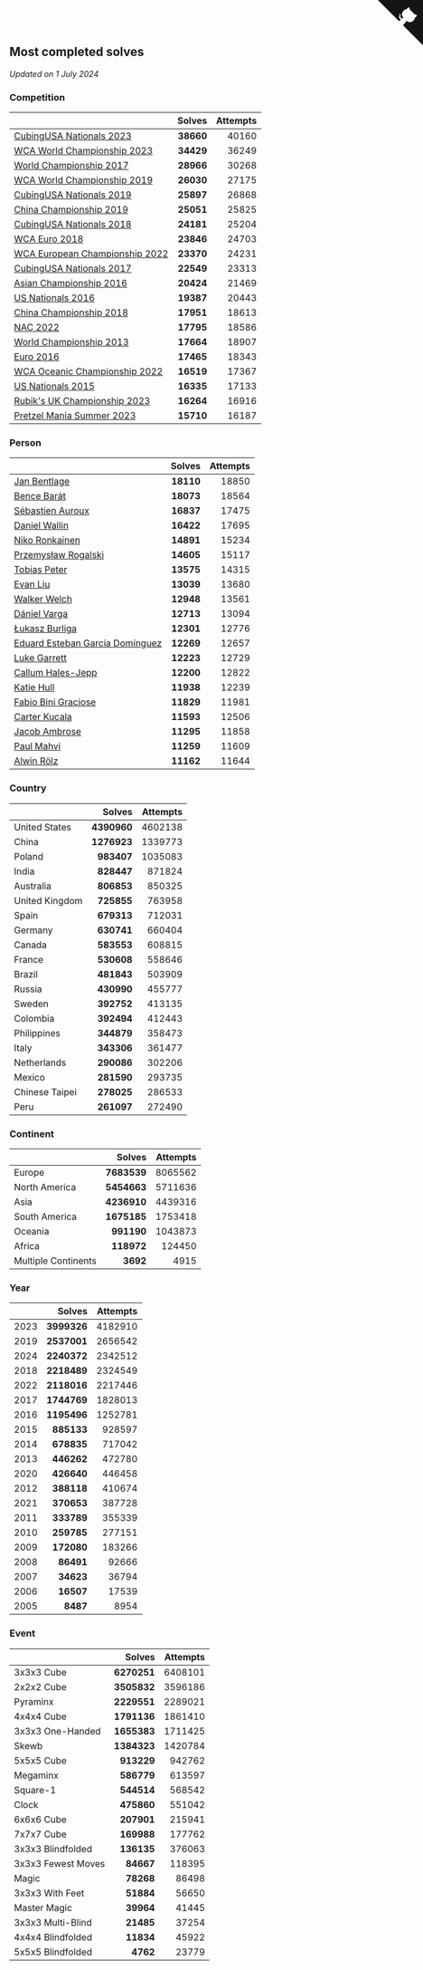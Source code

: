 ## Most completed solves

*Updated on  1 July 2024*


### Competition

|  | Solves | Attempts |
| :--- | ---: | ---: |
| [CubingUSA Nationals 2023](https://www.worldcubeassociation.org/competitions/CubingUSANationals2023) | **38660** | 40160 |
| [WCA World Championship 2023](https://www.worldcubeassociation.org/competitions/WC2023) | **34429** | 36249 |
| [World Championship 2017](https://www.worldcubeassociation.org/competitions/WC2017) | **28966** | 30268 |
| [WCA World Championship 2019](https://www.worldcubeassociation.org/competitions/WC2019) | **26030** | 27175 |
| [CubingUSA Nationals 2019](https://www.worldcubeassociation.org/competitions/CubingUSANationals2019) | **25897** | 26868 |
| [China Championship 2019](https://www.worldcubeassociation.org/competitions/ChinaChampionship2019) | **25051** | 25825 |
| [CubingUSA Nationals 2018](https://www.worldcubeassociation.org/competitions/CubingUSANationals2018) | **24181** | 25204 |
| [WCA Euro 2018](https://www.worldcubeassociation.org/competitions/Euro2018) | **23846** | 24703 |
| [WCA European Championship 2022](https://www.worldcubeassociation.org/competitions/Euro2022) | **23370** | 24231 |
| [CubingUSA Nationals 2017](https://www.worldcubeassociation.org/competitions/CubingUSANationals2017) | **22549** | 23313 |
| [Asian Championship 2016](https://www.worldcubeassociation.org/competitions/AsianChampionship2016) | **20424** | 21469 |
| [US Nationals 2016](https://www.worldcubeassociation.org/competitions/USNationals2016) | **19387** | 20443 |
| [China Championship 2018](https://www.worldcubeassociation.org/competitions/ChinaChampionship2018) | **17951** | 18613 |
| [NAC 2022](https://www.worldcubeassociation.org/competitions/NAC2022) | **17795** | 18586 |
| [World Championship 2013](https://www.worldcubeassociation.org/competitions/WC2013) | **17664** | 18907 |
| [Euro 2016](https://www.worldcubeassociation.org/competitions/Euro2016) | **17465** | 18343 |
| [WCA Oceanic Championship 2022](https://www.worldcubeassociation.org/competitions/OC2022) | **16519** | 17367 |
| [US Nationals 2015](https://www.worldcubeassociation.org/competitions/USNationals2015) | **16335** | 17133 |
| [Rubik's UK Championship 2023](https://www.worldcubeassociation.org/competitions/RubiksUKChampionship2023) | **16264** | 16916 |
| [Pretzel Mania Summer 2023](https://www.worldcubeassociation.org/competitions/PretzelManiaSummer2023) | **15710** | 16187 |

### Person

|  | Solves | Attempts |
| :--- | ---: | ---: |
| [Jan Bentlage](https://www.worldcubeassociation.org/persons/2010BENT01) | **18110** | 18850 |
| [Bence Barát](https://www.worldcubeassociation.org/persons/2008BARA01) | **18073** | 18564 |
| [Sébastien Auroux](https://www.worldcubeassociation.org/persons/2008AURO01) | **16837** | 17475 |
| [Daniel Wallin](https://www.worldcubeassociation.org/persons/2013WALL03) | **16422** | 17695 |
| [Niko Ronkainen](https://www.worldcubeassociation.org/persons/2010RONK01) | **14891** | 15234 |
| [Przemysław Rogalski](https://www.worldcubeassociation.org/persons/2013ROGA02) | **14605** | 15117 |
| [Tobias Peter](https://www.worldcubeassociation.org/persons/2014PETE03) | **13575** | 14315 |
| [Evan Liu](https://www.worldcubeassociation.org/persons/2009LIUE01) | **13039** | 13680 |
| [Walker Welch](https://www.worldcubeassociation.org/persons/2011WELC01) | **12948** | 13561 |
| [Dániel Varga](https://www.worldcubeassociation.org/persons/2008VARG01) | **12713** | 13094 |
| [Łukasz Burliga](https://www.worldcubeassociation.org/persons/2013BURL01) | **12301** | 12776 |
| [Eduard Esteban García Domínguez](https://www.worldcubeassociation.org/persons/2011EDUA01) | **12269** | 12657 |
| [Luke Garrett](https://www.worldcubeassociation.org/persons/2017GARR05) | **12223** | 12729 |
| [Callum Hales-Jepp](https://www.worldcubeassociation.org/persons/2012HALE01) | **12200** | 12822 |
| [Katie Hull](https://www.worldcubeassociation.org/persons/2010HULL01) | **11938** | 12239 |
| [Fabio Bini Graciose](https://www.worldcubeassociation.org/persons/2010GRAC02) | **11829** | 11981 |
| [Carter Kucala](https://www.worldcubeassociation.org/persons/2015KUCA01) | **11593** | 12506 |
| [Jacob Ambrose](https://www.worldcubeassociation.org/persons/2010AMBR01) | **11295** | 11858 |
| [Paul Mahvi](https://www.worldcubeassociation.org/persons/2012MAHV01) | **11259** | 11609 |
| [Alwin Rölz](https://www.worldcubeassociation.org/persons/2016ROLZ01) | **11162** | 11644 |

### Country

|  | Solves | Attempts |
| :--- | ---: | ---: |
| United States | **4390960** | 4602138 |
| China | **1276923** | 1339773 |
| Poland | **983407** | 1035083 |
| India | **828447** | 871824 |
| Australia | **806853** | 850325 |
| United Kingdom | **725855** | 763958 |
| Spain | **679313** | 712031 |
| Germany | **630741** | 660404 |
| Canada | **583553** | 608815 |
| France | **530608** | 558646 |
| Brazil | **481843** | 503909 |
| Russia | **430990** | 455777 |
| Sweden | **392752** | 413135 |
| Colombia | **392494** | 412443 |
| Philippines | **344879** | 358473 |
| Italy | **343306** | 361477 |
| Netherlands | **290086** | 302206 |
| Mexico | **281590** | 293735 |
| Chinese Taipei | **278025** | 286533 |
| Peru | **261097** | 272490 |

### Continent

|  | Solves | Attempts |
| :--- | ---: | ---: |
| Europe | **7683539** | 8065562 |
| North America | **5454663** | 5711636 |
| Asia | **4236910** | 4439316 |
| South America | **1675185** | 1753418 |
| Oceania | **991190** | 1043873 |
| Africa | **118972** | 124450 |
| Multiple Continents | **3692** | 4915 |

### Year

|  | Solves | Attempts |
| :--- | ---: | ---: |
| 2023 | **3999326** | 4182910 |
| 2019 | **2537001** | 2656542 |
| 2024 | **2240372** | 2342512 |
| 2018 | **2218489** | 2324549 |
| 2022 | **2118016** | 2217446 |
| 2017 | **1744769** | 1828013 |
| 2016 | **1195496** | 1252781 |
| 2015 | **885133** | 928597 |
| 2014 | **678835** | 717042 |
| 2013 | **446262** | 472780 |
| 2020 | **426640** | 446458 |
| 2012 | **388118** | 410674 |
| 2021 | **370653** | 387728 |
| 2011 | **333789** | 355339 |
| 2010 | **259785** | 277151 |
| 2009 | **172080** | 183266 |
| 2008 | **86491** | 92666 |
| 2007 | **34623** | 36794 |
| 2006 | **16507** | 17539 |
| 2005 | **8487** | 8954 |

### Event

|  | Solves | Attempts |
| :--- | ---: | ---: |
| 3x3x3 Cube | **6270251** | 6408101 |
| 2x2x2 Cube | **3505832** | 3596186 |
| Pyraminx | **2229551** | 2289021 |
| 4x4x4 Cube | **1791136** | 1861410 |
| 3x3x3 One-Handed | **1655383** | 1711425 |
| Skewb | **1384323** | 1420784 |
| 5x5x5 Cube | **913229** | 942762 |
| Megaminx | **586779** | 613597 |
| Square-1 | **544514** | 568542 |
| Clock | **475860** | 551042 |
| 6x6x6 Cube | **207901** | 215941 |
| 7x7x7 Cube | **169988** | 177762 |
| 3x3x3 Blindfolded | **136135** | 376063 |
| 3x3x3 Fewest Moves | **84667** | 118395 |
| Magic | **78268** | 86498 |
| 3x3x3 With Feet | **51884** | 56650 |
| Master Magic | **39964** | 41445 |
| 3x3x3 Multi-Blind | **21485** | 37254 |
| 4x4x4 Blindfolded | **11834** | 45922 |
| 5x5x5 Blindfolded | **4762** | 23779 |


<a href="https://github.com/jonatanklosko/wca_statistics" class="github-corner" aria-label="View source on Github"><svg width="80" height="80" viewBox="0 0 250 250" style="fill:#151513; color:#fff; position: absolute; top: 0; border: 0; right: 0;" aria-hidden="true"><path d="M0,0 L115,115 L130,115 L142,142 L250,250 L250,0 Z"></path><path d="M128.3,109.0 C113.8,99.7 119.0,89.6 119.0,89.6 C122.0,82.7 120.5,78.6 120.5,78.6 C119.2,72.0 123.4,76.3 123.4,76.3 C127.3,80.9 125.5,87.3 125.5,87.3 C122.9,97.6 130.6,101.9 134.4,103.2" fill="currentColor" style="transform-origin: 130px 106px;" class="octo-arm"></path><path d="M115.0,115.0 C114.9,115.1 118.7,116.5 119.8,115.4 L133.7,101.6 C136.9,99.2 139.9,98.4 142.2,98.6 C133.8,88.0 127.5,74.4 143.8,58.0 C148.5,53.4 154.0,51.2 159.7,51.0 C160.3,49.4 163.2,43.6 171.4,40.1 C171.4,40.1 176.1,42.5 178.8,56.2 C183.1,58.6 187.2,61.8 190.9,65.4 C194.5,69.0 197.7,73.2 200.1,77.6 C213.8,80.2 216.3,84.9 216.3,84.9 C212.7,93.1 206.9,96.0 205.4,96.6 C205.1,102.4 203.0,107.8 198.3,112.5 C181.9,128.9 168.3,122.5 157.7,114.1 C157.9,116.9 156.7,120.9 152.7,124.9 L141.0,136.5 C139.8,137.7 141.6,141.9 141.8,141.8 Z" fill="currentColor" class="octo-body"></path></svg></a><style>.github-corner:hover .octo-arm{animation:octocat-wave 560ms ease-in-out}@keyframes octocat-wave{0%,100%{transform:rotate(0)}20%,60%{transform:rotate(-25deg)}40%,80%{transform:rotate(10deg)}}@media (max-width:500px){.github-corner:hover .octo-arm{animation:none}.github-corner .octo-arm{animation:octocat-wave 560ms ease-in-out}}</style>
